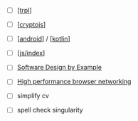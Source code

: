 - [ ] [[trpl]]
- [ ] [[cryptojs]]
- [ ] [[android]] / [[kotlin]]
- [ ] [[js/index]]
- [ ] [Software Design by Example](https://third-bit.com/sdxjs/)
- [ ] [High performance browser networking](https://hpbn.co) 
- [ ] simplify cv
- [ ] spell check singularity


[//begin]: # "Autogenerated link references for markdown compatibility"
[trpl]: dev/languages/rust/rust_book/trpl "the rust programming lang"
[cryptojs]: dev/web3/cryptojs "cryptojs"
[android]: dev/mobile/android "the first line of code"
[kotlin]: dev/mobile/kotlin "kotlin"
[js/index]: dev/web/js/index "index"
[//end]: # "Autogenerated link references"